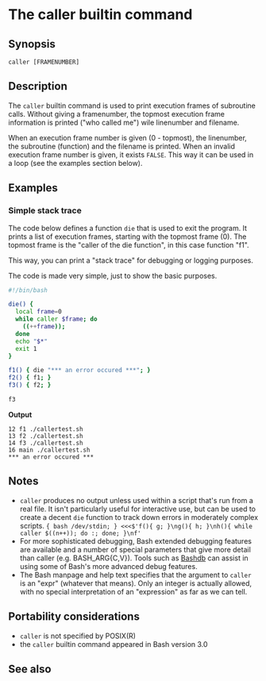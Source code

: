 # The caller builtin command

## Synopsis

    caller [FRAMENUMBER]

## Description

The `caller` builtin command is used to print execution frames of
subroutine calls. Without giving a framenumber, the topmost execution
frame information is printed (\"who called me\") wile linenumber and
filename.

When an execution frame number is given (0 - topmost), the linenumber,
the subroutine (function) and the filename is printed. When an invalid
execution frame number is given, it exists `FALSE`. This way it can be
used in a loop (see the examples section below).

## Examples

### Simple stack trace

The code below defines a function `die` that is used to exit the
program. It prints a list of execution frames, starting with the topmost
frame (0). The topmost frame is the \"caller of the die function\", in
this case function \"f1\".

This way, you can print a \"stack trace\" for debugging or logging
purposes.

The code is made very simple, just to show the basic purposes.

``` bash
#!/bin/bash

die() {
  local frame=0
  while caller $frame; do
    ((++frame));
  done
  echo "$*"
  exit 1
}

f1() { die "*** an error occured ***"; }
f2() { f1; }
f3() { f2; }

f3
```

**Output**

    12 f1 ./callertest.sh
    13 f2 ./callertest.sh
    14 f3 ./callertest.sh
    16 main ./callertest.sh
    *** an error occured ***

## Notes

-   `caller` produces no output unless used within a script that\'s run
    from a real file. It isn\'t particularly useful for interactive use,
    but can be used to create a decent `die` function to track down
    errors in moderately complex scripts.
    `{ bash /dev/stdin; } <<<$'f(){ g; }\ng(){ h; }\nh(){ while caller $((n++)); do :; done; }\nf'`
-   For more sophisticated debugging, Bash extended debugging features
    are available and a number of special parameters that give more
    detail than caller (e.g. BASH_ARG{C,V}). Tools such as
    [Bashdb](http://bashdb.sourceforge.net/) can assist in using some of
    Bash\'s more advanced debug features.
-   The Bash manpage and help text specifies that the argument to
    `caller` is an \"expr\" (whatever that means). Only an integer is
    actually allowed, with no special interpretation of an
    \"expression\" as far as we can tell.

## Portability considerations

-   `caller` is not specified by POSIX(R)
-   the `caller` builtin command appeared in Bash version 3.0

## See also
